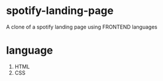 # spotify-landing-page
A clone of a spotify landing page using FRONTEND languages

# language
1. HTML
2. CSS
